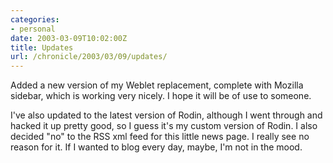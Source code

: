 ```yaml
--- 
categories:
- personal
date: 2003-03-09T10:02:00Z
title: Updates
url: /chronicle/2003/03/09/updates/
---
```


Added a new version of my Weblet replacement, complete with Mozilla sidebar, which is working very nicely.  I hope it will be of use to someone.

I've also updated to the latest version of Rodin, although I went through and hacked it up pretty good, so I guess it's my custom version of Rodin.  I also decided "no" to the RSS xml feed for this little news page.  I really see no reason for it.  If I wanted to blog every day, maybe, I'm not in the mood.

